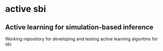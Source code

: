 # active sbi
Active learning for simulation-based inference
---

Working repository for developing and testing active learning algoritms for sbi 

